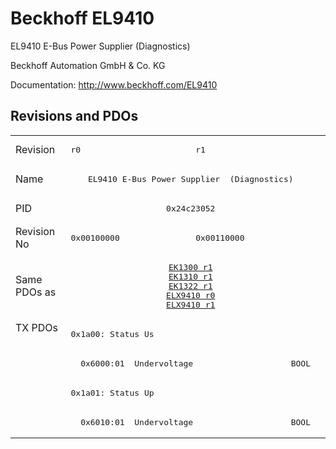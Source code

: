 # Beckhoff EL9410

EL9410 E-Bus Power Supplier  (Diagnostics)

Beckhoff Automation GmbH & Co. KG

Documentation: <a href="http://www.beckhoff.com/EL9410">http://www.beckhoff.com/EL9410</a>

## Revisions and PDOs
<table>
<tr >
<td class="first">Revision</td>
<td ><pre>r0</pre></td>
<td ><pre>r1</pre></td>
</tr>
<tr >
<td class="first">Name</td>
<td  colspan=2 align="center"><pre>EL9410 E-Bus Power Supplier  (Diagnostics)</pre></td>
</tr>
<tr >
<td class="first">PID</td>
<td  colspan=2 align="center"><pre>0x24c23052</pre></td>
</tr>
<tr >
<td class="first">Revision No</td>
<td ><pre>0x00100000</pre></td>
<td ><pre>0x00110000</pre></td>
</tr>
<tr >
<td class="first">Same PDOs as</td>
<td  colspan=2 align="center"><pre><a href="EK1300">EK1300 r1</a><br/><a href="EK1310">EK1310 r1</a><br/><a href="EK1322">EK1322 r1</a><br/><a href="ELX9410">ELX9410 r0</a><br/><a href="ELX9410">ELX9410 r1</a></pre></td>
</tr>
<tr class="txpdo pdosection">
<td class="first" rowspan=4 valign=top>TX PDOs</td>
<td colspan=2 align="left"><pre>0x1a00: Status Us</pre></td>
<td></td>
</tr>
<tr class="txpdo">
<td class="first" colspan=2 align="left"><pre>  0x6000:01  Undervoltage                    BOOL</pre></td>
</tr>
<tr class="txpdo pdosection">
<td class="first" colspan=2 align="left"><pre>0x1a01: Status Up</pre></td>
</tr>
<tr class="txpdo">
<td class="first" colspan=2 align="left"><pre>  0x6010:01  Undervoltage                    BOOL</pre></td>
</tr>
</table>
